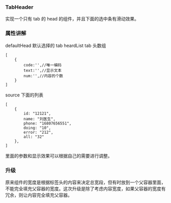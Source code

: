 ### TabHeader

实现一个只有 tab 的 head 的组件，并且下面的选中条有滑动效果。

### 属性讲解

defaultHead 默认选择的 tab
heardList tab 头数组

```
[
    {
        code:'',//唯一编码
        text:'',//显示文本
        num:'',//内容的个数
    }
]
```

source 下面的列表

```
[
    {
        id: "12121",
        name: "刘医生",
        phone: "16807656551",
        doing: "10",
        error: "212",
        all: "32"
    },
]
```

里面的参数和显示效果可以根据自己的需要进行调整。


### 升级
原来组件的宽度是根据标签头的内容来决定总宽段，但有时放到一个父容器里面，不能完全填充父容器的宽度。这次升级是除了考虑内容宽度，如果父容器的宽度有冗余，则让内容完全填充父容器。